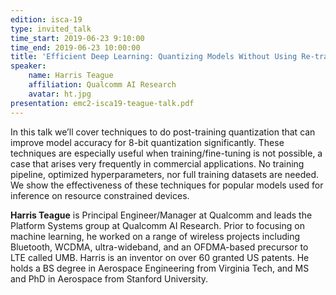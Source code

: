 ```yaml
---
edition: isca-19
type: invited_talk
time_start: 2019-06-23 9:10:00
time_end: 2019-06-23 10:00:00
title: 'Efficient Deep Learning: Quantizing Models Without Using Re-training'
speaker:
    name: Harris Teague
    affiliation: Qualcomm AI Research
    avatar: ht.jpg
presentation: emc2-isca19-teague-talk.pdf
---
```

In this talk we’ll cover techniques to do post-training quantization that can improve model accuracy for 8-bit quantization significantly.  These techniques are especially useful when training/fine-tuning is not possible, a case that arises very frequently in commercial applications.  No training pipeline, optimized hyperparameters, nor full training datasets are needed.  We show the effectiveness of these techniques for popular models used for inference on resource constrained devices.

**Harris Teague** is Principal Engineer/Manager at Qualcomm and leads the Platform Systems group at Qualcomm AI Research.  Prior to focusing on machine learning, he worked on a range of wireless projects including Bluetooth, WCDMA, ultra-wideband, and an OFDMA-based precursor to LTE called UMB.  Harris is an inventor on over 60 granted US patents.  He holds a BS degree in Aerospace Engineering from Virginia Tech, and MS and PhD in Aerospace from Stanford University.
